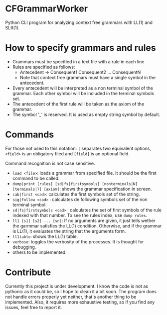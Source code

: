 # CFGrammarWorker
Python CLI program for analyzing context free grammars with LL(1) and SLR(1). 

# How to specify grammars and rules
* Grammars must be specified in a text file with a rule in each line
* Rules are specified as follows:
  * Antecedent -> Consequent1 Consequent2 ... ConsequentN
  * Note that context free grammars must have a single symbol in the antecedent.
* Every antecedent will be interpreted as a non terminal symbol of the grammar. Each other symbol will be included in the terminal symbols set.
* The antecedent of the first rule will be taken as the axiom of the grammar.
* The symbol '_' is reserved. It is used as empty string symbol by default.

# Commands

For those not used to this notation: `|` separates two equivalent options, `<field>` is an obligatory filed and `[field]` is an optional field.

Command recognition is not case sensitive.

* `load <file>`: loads a grammar from specified file. It should be the first command to be called.
* `dump|print [rules] [sd|fs|firstsymbols] [nonterminals|N] [terminals|T] [axiom]`: shows the grammar specification in screen.
* `cab|first <cad>`: calculates the first symbols set of the string.
* `sig|follow <cad>` <NonTerminal>: calculates de following symbols set of the non terminal symbol.
* `sd|fs|firstsymbols <cad>` <number>: calculates the set of first symbols of the rule indexed with that number. To see the rules index, use `dump rules`.
* `ll1 [s1] [s2] ... [sn]`: If no arguments are given, it just tells wether the garmmar satisfies the LL(1) condition. Otherwise, and if the grammar is LL(1), it evaluates the string that the arguments form.
* `ll1table`: shows the LL(1) table.
* `verbose`: toggles the verbosity of the processes. It is thought for debugging.
* others to be implemented
 
 # Contribute
 
Currently this project is under development. I know the code is not as pythonic as it could be, so I hope to clean it a bit soon. The program does not handle errors properly yet neither, that's another thing to be implemented. Also, it requires more exhaustive testing, so if you find any issues, feel free to report it.
